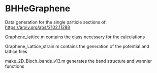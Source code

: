 # BHHeGraphene

Data generation for the single particle sections of: https://arxiv.org/abs/2102.11288

Graphene_lattice.m contains the class necessary for the calculations

Graphene_Lattice_strain.m contains the generation of the potential and lattice files

make_2D_Bloch_bands_v13.m generates the band structure and wannier functions
